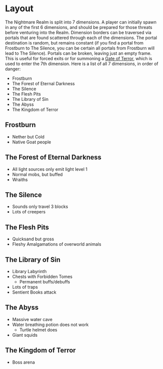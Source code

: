 # Layout
The Nightmare Realm is split into 7 dimensions. A player can initially spawn in any of the first 6 dimensions, and should be prepared for those threats before venturing into the Realm. Dimension borders can be traversed via portals that are found scattered through each of the dimensions. The portal destination is random, but remains constant (if you find a portal from Frostburn to The Silence, you can be certain all portals from Frostburn will lead to The Silence). Portals can be broken, leaving just an empty frame. This is useful for forced exits or for summoning a [Gate of Terror](gate_of_terror.md), which is used to enter the 7th dimension. Here is a list of all 7 dimensions, in order of danger:

- Frostburn
- The Forest of Eternal Darkness
- The Silence
- The Flesh Pits
- The Library of Sin
- The Abyss
- The Kingdom of Terror

## Frostburn
- Nether but Cold
- Native Goat people

## The Forest of Eternal Darkness
- All light sources only emit light level 1
- Normal mobs, but buffed
- Wraiths

## The Silence
- Sounds only travel 3 blocks
- Lots of creepers

## The Flesh Pits
- Quicksand but gross
- Fleshy Amalgamations of overworld animals

## The Library of Sin
- Library Labyrinth
- Chests with Forbidden Tomes
  - Permanent buffs/debuffs
- Lots of traps
- Sentient Books attack

## The Abyss
- Massive water cave
- Water breathing potion does not work
  - Turtle helmet does
- Giant squids

## The Kingdom of Terror
- Boss arena